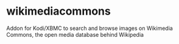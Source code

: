 # wikimediacommons
Addon for Kodi/XBMC to search and browse images on Wikimedia Commons, the open media database behind Wikipedia 
